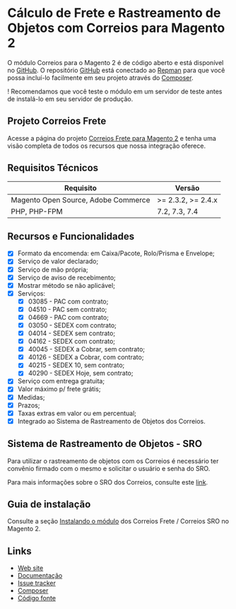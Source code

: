 # Cálculo de Frete e Rastreamento de Objetos com Correios para Magento 2

O módulo Correios para o Magento 2 é de código aberto e está disponível no [GitHub](https://github.com/eloom/module-correios-frete). O repositório [GitHub](https://github.com/eloom/module-correios-frete) está conectado ao [Repman](https://app.repman.io/organization/eloom/package/81520e5c-adab-4769-8430-f6fb167e41bd/details) para que você possa incluí-lo facilmente em seu projeto através do [Composer](https://getcomposer.org/).

! Recomendamos que você teste o módulo em um servidor de teste antes de instalá-lo em seu servidor de produção.

## Projeto Correios Frete

Acesse a página do projeto [Correios Frete para Magento 2](https://www.eloom.com.br/correios) e tenha uma visão completa de todos os recursos que nossa integração oferece.

## Requisitos Técnicos

| Requisito | Versão |
| ------ | ----------- |
| Magento Open Source, Adobe Commerce | >= 2.3.2, >= 2.4.x |
| PHP, PHP-FPM | 7.2, 7.3, 7.4 |

## Recursos e Funcionalidades

- [x] Formato da encomenda: em Caixa/Pacote, Rolo/Prisma e Envelope;
- [x] Serviço de valor declarado;
- [x] Serviço de mão própria;
- [x] Serviço de aviso de recebimento;
- [x] Mostrar método se não aplicável;
- [x] Serviços:
    - [x] 03085 - PAC com contrato;
    - [x] 04510 - PAC sem contrato;
    - [x] 04669 - PAC com contrato;
    - [x] 03050 - SEDEX com contrato;
    - [x] 04014 - SEDEX sem contrato;
    - [x] 04162 - SEDEX com contrato;
    - [x] 40045 - SEDEX a Cobrar, sem contrato;
    - [x] 40126 - SEDEX a Cobrar, com contrato;
    - [x] 40215 - SEDEX 10, sem contrato;
    - [x] 40290 - SEDEX Hoje, sem contrato;
- [x] Serviço com entrega gratuita;
- [x] Valor máximo p/ frete grátis;
- [x] Medidas;
- [x] Prazos;
- [x] Taxas extras em valor ou em percentual;
- [x] Integrado ao Sistema de Rastreamento de Objetos dos Correios.

## Sistema de Rastreamento de Objetos - SRO

Para utilizar o rastreamento de objetos com os Correios é necessário ter convênio firmado com o mesmo e solicitar o usuário e senha do SRO.

Para mais informações sobre o SRO dos Correios, consulte este [link](https://www.correios.com.br/solucoes-empresariais/comercio-eletronico/sistema-de-rastreamento-de-objetos).

## Guia de instalação

Consulte a seção [Instalando o módulo](https://docs.eloom.com.br/pt/correios#instalando-o-modulo) dos Correios Frete / Correios SRO no Magento 2.

## Links

* [Web site](https://www.eloom.com.br/correios-frete)
* [Documentação](https://docs.eloom.com.br/correios-frete)
* [Issue tracker](https://github.com/eloom/module-correios-frete/issues)
* [Composer](https://app.repman.io/organization/eloom/package/81520e5c-adab-4769-8430-f6fb167e41bd/details)
* [Código fonte](https://github.com/eloom/module-correios-frete)